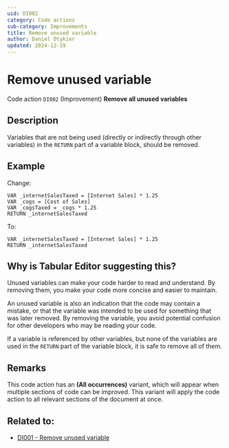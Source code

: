 ```yaml
---
uid: DI002
category: Code actions
sub-category: Improvements
title: Remove unused variable
author: Daniel Otykier
updated: 2024-12-19
---
```


# Remove unused variable

Code action `DI002` (Improvement) **Remove all unused variables**

## Description

Variables that are not being used (directly or indirectly through other variables) in the `RETURN` part of a variable block, should be removed.

## Example

Change:
```dax
VAR _internetSalesTaxed = [Internet Sales] * 1.25
VAR _cogs = [Cost of Sales]
VAR _cogsTaxed = _cogs * 1.25
RETURN _internetSalesTaxed
```
To:
```dax
VAR _internetSalesTaxed = [Internet Sales] * 1.25
RETURN _internetSalesTaxed
```

## Why is Tabular Editor suggesting this?

Unused variables can make your code harder to read and understand. By removing them, you make your code more concise and easier to maintain.

An unused variable is also an indication that the code may contain a mistake, or that the variable was intended to be used for something that was later removed. By removing the variable, you avoid potential confusion for other developers who may be reading your code.

If a variable is referenced by other variables, but none of the variables are used in the `RETURN` part of the variable block, it is safe to remove all of them.

## Remarks

This code action has an **(All occurrences)** variant, which will appear when multiple sections of code can be improved. This variant will apply the code action to all relevant sections of the document at once.

## Related to:

- [DI001 - Remove unused variable](xref:DI001)
